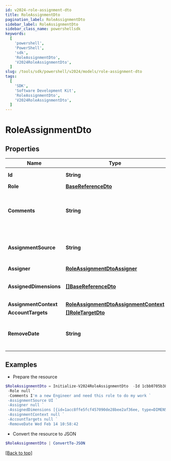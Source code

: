 ```yaml
---
id: v2024-role-assignment-dto
title: RoleAssignmentDto
pagination_label: RoleAssignmentDto
sidebar_label: RoleAssignmentDto
sidebar_class_name: powershellsdk
keywords:
  [
    'powershell',
    'PowerShell',
    'sdk',
    'RoleAssignmentDto',
    'V2024RoleAssignmentDto',
  ]
slug: /tools/sdk/powershell/v2024/models/role-assignment-dto
tags:
  [
    'SDK',
    'Software Development Kit',
    'RoleAssignmentDto',
    'V2024RoleAssignmentDto',
  ]
---
```


# RoleAssignmentDto

## Properties

| Name | Type | Description | Notes |
| --- | --- | --- | --- |
| **Id** | **String** | Assignment Id | [optional] |
| **Role** | [**BaseReferenceDto**](base-reference-dto) |  | [optional] |
| **Comments** | **String** | Comments added by the user when the assignment was made | [optional] |
| **AssignmentSource** | **String** | Source describing how this assignment was made | [optional] |
| **Assigner** | [**RoleAssignmentDtoAssigner**](role-assignment-dto-assigner) |  | [optional] |
| **AssignedDimensions** | [**[]BaseReferenceDto**](base-reference-dto) | Dimensions assigned related to this role | [optional] |
| **AssignmentContext** | [**RoleAssignmentDtoAssignmentContext**](role-assignment-dto-assignment-context) |  | [optional] |
| **AccountTargets** | [**[]RoleTargetDto**](role-target-dto) |  | [optional] |
| **RemoveDate** | **String** | Date that the assignment will be removed | [optional] |

## Examples

- Prepare the resource

```powershell
$RoleAssignmentDto = Initialize-V2024RoleAssignmentDto  -Id 1cbb0705b38c4226b1334eadd8874086 `
 -Role null `
 -Comments I'm a new Engineer and need this role to do my work `
 -AssignmentSource UI `
 -Assigner null `
 -AssignedDimensions [{id=1acc8ffe5fcf457090de28bee2af36ee, type=DIMENSION, name=Northeast region}] `
 -AssignmentContext null `
 -AccountTargets null `
 -RemoveDate Wed Feb 14 10:58:42
```

- Convert the resource to JSON

```powershell
$RoleAssignmentDto | ConvertTo-JSON
```

[[Back to top]](#)
